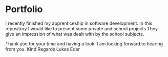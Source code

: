 # Portfolio
I recently finished my apprenticeship in software development.
In this repository I would like to present some private and school projects.They give an impression of what was dealt with by the school subjects.

Thank you for your time and having a look. I am looking forward to hearing from you.
Kind Regards
Lukas Eder
